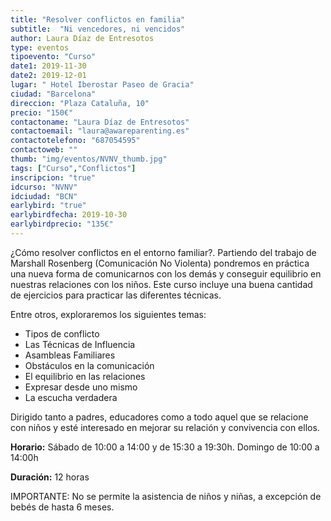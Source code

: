 ```yaml
---
title: "Resolver conflictos en familia"
subtitle:  "Ni vencedores, ni vencidos"
author: Laura Díaz de Entresotos
type: eventos
tipoevento: "Curso"
date1: 2019-11-30
date2: 2019-12-01
lugar: " Hotel Iberostar Paseo de Gracia"
ciudad: "Barcelona"
direccion: "Plaza Cataluña, 10"
precio: "150€"
contactoname: "Laura Díaz de Entresotos"
contactoemail: "laura@awareparenting.es"
contactotelefono: "687054595"
contactoweb: ""
thumb: "img/eventos/NVNV_thumb.jpg"
tags: ["Curso","Conflictos"]
inscripcion: "true"
idcurso: "NVNV"
idciudad: "BCN"
earlybird: "true"
earlybirdfecha: 2019-10-30
earlybirdprecio: "135€"
---
```

¿Cómo resolver conflictos en el entorno familiar?. Partiendo del trabajo de Marshall Rosenberg (Comunicación No Violenta) pondremos en práctica una nueva forma de comunicarnos con los demás y conseguir equilibrio en nuestras relaciones con los niños. Este curso incluye una buena cantidad de ejercicios para practicar las diferentes técnicas. 

Entre otros, exploraremos los siguientes temas:

- Tipos de conflicto
- Las Técnicas de Influencia
- Asambleas Familiares
- Obstáculos en la comunicación
- El equilibrio en las relaciones
- Expresar desde uno mismo
- La escucha verdadera

Dirigido tanto a padres, educadores como a todo aquel que se relacione con niños y esté interesado en mejorar su relación y convivencia con ellos.

**Horario:** Sábado de 10:00 a 14:00 y de 15:30 a 19:30h. Domingo de 10:00 a 14:00h

**Duración:** 12 horas

IMPORTANTE: No se permite la asistencia de niños y niñas, a excepción de bebés de hasta 6 meses.